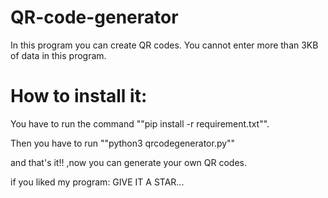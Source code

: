 # QR-code-generator
In this program you can create QR codes.
You cannot enter more than 3KB of data in this program.


# How to install it:
You have to run the command
""pip install -r requirement.txt"".

Then you have to run 
""python3 qrcodegenerator.py""

and that's it!! ,now you can generate your own QR codes.

if you liked my program:
GIVE IT A STAR...
